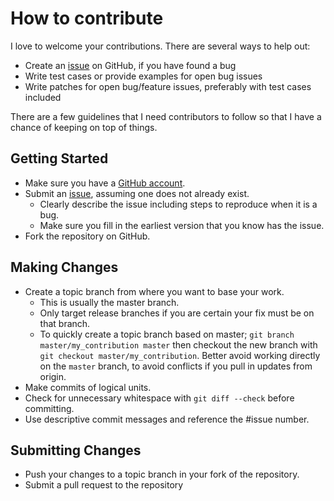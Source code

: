 # How to contribute

I love to welcome your contributions. There are several ways to help out:

* Create an [issue](https://github.com/jonnitto/Carbon.ResponsiveImage/issues) on GitHub, if you have found a bug
* Write test cases or provide examples for open bug issues
* Write patches for open bug/feature issues, preferably with test cases included


There are a few guidelines that I need contributors to follow so that I have a
chance of keeping on top of things.


## Getting Started

* Make sure you have a [GitHub account](https://github.com/signup/free).
* Submit an [issue](https://github.com/jonnitto/Carbon.ResponsiveImage/issues), assuming one does not already exist.
  * Clearly describe the issue including steps to reproduce when it is a bug.
  * Make sure you fill in the earliest version that you know has the issue.
* Fork the repository on GitHub.

## Making Changes

* Create a topic branch from where you want to base your work.
  * This is usually the master branch.
  * Only target release branches if you are certain your fix must be on that
    branch.
  * To quickly create a topic branch based on master; `git branch
    master/my_contribution master` then checkout the new branch with `git
    checkout master/my_contribution`. Better avoid working directly on the
    `master` branch, to avoid conflicts if you pull in updates from origin.
* Make commits of logical units.
* Check for unnecessary whitespace with `git diff --check` before committing.
* Use descriptive commit messages and reference the #issue number.

## Submitting Changes

* Push your changes to a topic branch in your fork of the repository.
* Submit a pull request to the repository
